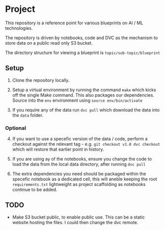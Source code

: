# Project

This repository is a reference point for various blueprints on AI / ML technologies. 

The repository is driven by notebooks, code and DVC as the mechanism to store data on a public read only S3 bucket.

The directory structure for viewing a blueprint is ``topic/sub-topic/blueprint``

## Setup

1. Clone the repository locally.

2. Setup a virtual environment by running the command ``make`` which kicks off the single Make command. This also packages our dependencies. Source into the ``env`` environment using ``source env/bin/activate``

3. If you require any of the data run ``dvc pull`` which download the data into the ``data`` folder.

### Optional

4. If you want to use a specefic version of the data / code, perform a checkout against the relevant tag - e.g. ``git checkout v1.0 dvc checkout`` which will restore that earlier point in history.

5. If you are using ay of the notebooks, ensure you change the code to load the data from the local data directory, after running ``dvc pull``

6. The extra dependencies you need should be packaged within the specefic notebook as a dedicated cell, this will aneble keeping the root ``requirements.txt`` lightweight as project scaffolding as notebooks continue to be added.

## TODO
- Make S3 bucket public, to enable public use. This can be a static website hosting the files. I could then change the dvc remote.